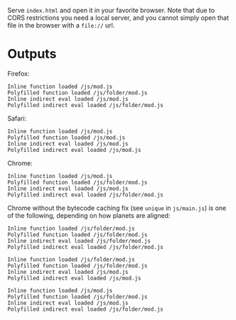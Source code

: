 Serve `index.html` and open it in your favorite browser. Note that due to CORS restrictions you need a local server, and you cannot simply open that file in the browser with a `file://` url.

# Outputs

Firefox:
```
Inline function loaded /js/mod.js
Polyfilled function loaded /js/folder/mod.js
Inline indirect eval loaded /js/mod.js
Polyfilled indirect eval loaded /js/folder/mod.js
```

Safari:
```
Inline function loaded /js/mod.js
Polyfilled function loaded /js/mod.js
Inline indirect eval loaded /js/mod.js
Polyfilled indirect eval loaded /js/mod.js
```

Chrome:
```
Inline function loaded /js/mod.js
Polyfilled function loaded /js/folder/mod.js
Inline indirect eval loaded /js/mod.js
Polyfilled indirect eval loaded /js/folder/mod.js
```

Chrome without the bytecode caching fix (see `unique` in `js/main.js`) is one of the following, depending on how planets are aligned:
```
Inline function loaded /js/folder/mod.js
Polyfilled function loaded /js/folder/mod.js
Inline indirect eval loaded /js/folder/mod.js
Polyfilled indirect eval loaded /js/folder/mod.js
```
```
Inline function loaded /js/folder/mod.js
Polyfilled function loaded /js/folder/mod.js
Inline indirect eval loaded /js/mod.js
Polyfilled indirect eval loaded /js/mod.js
```
```
Inline function loaded /js/mod.js
Polyfilled function loaded /js/folder/mod.js
Inline indirect eval loaded /js/mod.js
Polyfilled indirect eval loaded /js/folder/mod.js
```
